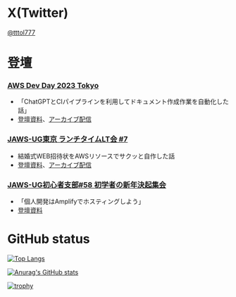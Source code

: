 # X(Twitter)
[@tttol777](https://twitter.com/tttol777)
# 登壇
### [AWS Dev Day 2023 Tokyo](https://www.youtube.com/playlist?list=PLzWGOASvSx6FCFgHkfbHRZP2I4rZi8F4g)
- 「ChatGPTとCIパイプラインを利用してドキュメント作成作業を自動化した話」
- [登壇資料](https://speakerdeck.com/tttol/chatgpttocihaihurainwoli-yong-sitetokiyumentozuo-cheng-zuo-ye-wozi-dong-hua-sitahua)、[アーカイブ配信](https://www.youtube.com/watch?v=B2TwG94zlss)

### [JAWS-UG東京 ランチタイムLT会 #7](https://jawsug.connpass.com/event/305567/)
- 結婚式WEB招待状をAWSリソースでサクッと自作した話
- [登壇資料](https://speakerdeck.com/tttol/jie-hun-shi-webzhao-dai-zhuang-woawsrisosutesakututozi-zuo-sitahua)、[アーカイブ配信](https://www.youtube.com/live/ArNrkwlw2MQ?si=7Pi3ineAQT49E9bq&t=1485)

### [JAWS-UG初心者支部#58 初学者の新年決起集会](https://jawsug-bgnr.connpass.com/event/306307/)
- 「個人開発はAmplifyでホスティングしよう」
- [登壇資料](https://speakerdeck.com/tttol/ge-ren-kai-fa-haamplifytehosuteinkusiyou)

# GitHub status
[![Top Langs](https://github-readme-stats.vercel.app/api/top-langs/?username=tttol&layout=compact&theme=tokyonight)](https://github.com/anuraghazra/github-readme-stats)

[![Anurag's GitHub stats](https://github-readme-stats.vercel.app/api?username=tttol&count_private=true&show_icons=true&theme=tokyonight)](https://github.com/anuraghazra/github-readme-stats)

[![trophy](https://github-profile-trophy.vercel.app/?username=tttol&theme=onedark)](https://github.com/ryo-ma/github-profile-trophy)


<!--
参考：
https://zenn.dev/chot/articles/3421ec6f622f82
https://skillicons.dev/
https://github.com/anuraghazra/github-readme-stats
https://github.com/ryo-ma/github-profile-trophy

Rank	Description
SSS, SS, S	You are at a hard to reach rank. You can brag.
AAA, AA, A	You will reach this rank if you do your best. Let's aim here first.
B, C	You are currently making good progress. Let's aim a bit higher.
UNKNOWN	You have not taken action yet. Let's act first.
SECRET	This rank is very rare. The trophy will not be displayed until certain conditions are met.
-->
